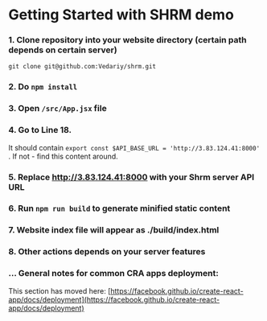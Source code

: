 # Getting Started with SHRM demo
### 1. Clone repository into your website directory (certain path depends on certain server)
 `git clone git@github.com:Vedariy/shrm.git`

### 2. Do `npm install` 


### 3. Open `/src/App.jsx` file 

### 4. Go to Line 18. 
It should contain `export const $API_BASE_URL = 'http://3.83.124.41:8000'` . If not - find this content around.

### 5. Replace http://3.83.124.41:8000 with your Shrm server API URL  

### 6. Run `npm run build` to generate minified static content

### 7. Website index file will appear as ./build/index.html

### 8. Other actions depends on your server features


### ... General notes for common CRA apps deployment:

This section has moved here: [https://facebook.github.io/create-react-app/docs/deployment](https://facebook.github.io/create-react-app/docs/deployment)

